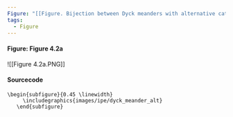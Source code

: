 ```yaml
---
Figure: "[[Figure. Bijection between Dyck meanders with alternative catastrophes and 2-Motzkin excursions with no E-ste]]"
tags:
  - Figure
---
```

#### Figure: Figure 4.2a

![[Figure 4.2a.PNG]]

#### Sourcecode

```
\begin{subfigure}{0.45 \linewidth} 
     \includegraphics{images/ipe/dyck_meander_alt} 
   \end{subfigure}
```